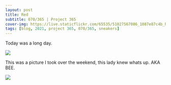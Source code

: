 ```yaml
---
layout: post
title: Red
subtitle: 070/365 | Project 365
cover-img: https://live.staticflickr.com/65535/51027567086_1087e87c4b_h.jpg
tags: [blog, 2021, project 365, 070/365, sneakers]
---
```

<style>
  .intro-header.big-img {
    background-position:center }
</style>
Today was a long day.
<p class="post-img-wrap">
  <img src="https://live.staticflickr.com/65535/51027567086_1087e87c4b_h.jpg">
</p>
This was a picture I took over the weekend, this lady knew whats up. AKA BEE.
<p class="post-img-wrap">
  <img src="https://live.staticflickr.com/65535/51015037391_000ac503a1_h.jpg">
</p>
